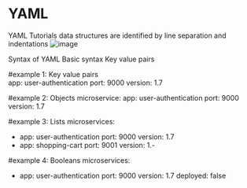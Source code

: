 # YAML
YAML Tutorials
data structures are identified by line separation and indentations
![image](https://github.com/user-attachments/assets/73c5b149-ea32-4026-bfdb-a86259aa036f)

Syntax of YAML
Basic syntax
Key value pairs

#example 1: Key value pairs  
app: user-authentication
port: 9000
version: 1.7

#example 2: Objects
microservice:
 app: user-authentication
 port: 9000
 version: 1.7

#example 3: Lists
 microservices:
  - app: user-authentication
    port: 9000
    version: 1.7
  - app: shopping-cart
    port: 9001
    version: 1.-

#example 4: Booleans
microservices:
 - app: user-authentication
   port: 9000
   version: 1.7
   deployed: false
